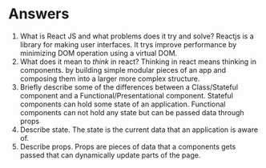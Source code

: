 # Answers

1.  What is React JS and what problems does it try and solve?
Reactjs is a library for making user interfaces.
It trys improve performance by minimizing DOM operation using a virtual DOM.
1.  What does it mean to _think_ in react?
Thinking in react means thinking in components. 
by building simple modular pieces of an app and composing them into a larger more complex structure. 
1.  Briefly describe some of the differences between a Class/Stateful component and a Functional/Presentational component.
Stateful components can hold some state of an application.
Functional components can not hold any state but can be passed data through props
1.  Describe state.
The state is the current data that an application is aware of.
1.  Describe props.
Props are pieces of data that a components gets passed that can dynamically update parts of the page.